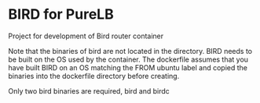 # BIRD for PureLB

Project for development of  Bird router container

 Note that the binaries of bird are not located in the directory.  BIRD
 needs to be built on the OS used by the container.  The dockerfile
 assumes that you have built BIRD on an OS matching the FROM ubuntu label 
 and copied the binaries into the dockerfile directory before creating. 
 
 Only two bird binaries are required, bird and birdc